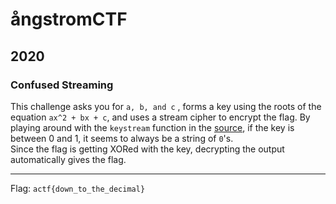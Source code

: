 # ångstromCTF
## 2020
### Confused Streaming

This challenge asks you for `a, b, and c` , forms a key using the roots of the equation `ax^2 + bx + c`, and uses a stream cipher to encrypt the flag.
By playing around with the `keystream` function in the [source](chall.py), if the key is between 0 and 1, it seems to always be a string of `0`'s.  
Since the flag is getting XORed with the key, decrypting the output automatically gives the flag.

---
Flag: `actf{down_to_the_decimal}`
